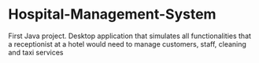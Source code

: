 # Hospital-Management-System
First Java project. Desktop application that simulates all functionalities that a receptionist at a hotel would need to  manage customers, staff, cleaning and taxi services
